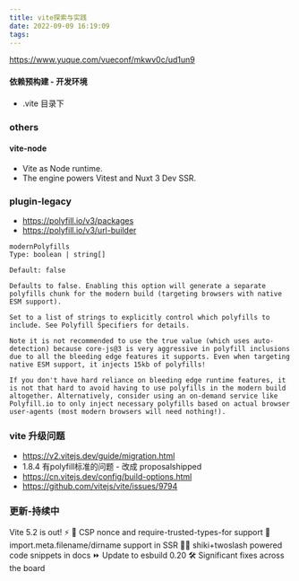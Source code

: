 ```yaml
---
title: vite探索与实践
date: 2022-09-09 16:19:09
tags:
---
```

https://www.yuque.com/vueconf/mkwv0c/ud1un9

#### 依赖预构建 - 开发环境
- .vite 目录下

### others
#### vite-node
- Vite as Node runtime.
- The engine powers Vitest and Nuxt 3 Dev SSR.

### plugin-legacy
- https://polyfill.io/v3/packages
- https://polyfill.io/v3/url-builder
```
modernPolyfills
Type: boolean | string[]

Default: false

Defaults to false. Enabling this option will generate a separate polyfills chunk for the modern build (targeting browsers with native ESM support).

Set to a list of strings to explicitly control which polyfills to include. See Polyfill Specifiers for details.

Note it is not recommended to use the true value (which uses auto-detection) because core-js@3 is very aggressive in polyfill inclusions due to all the bleeding edge features it supports. Even when targeting native ESM support, it injects 15kb of polyfills!

If you don't have hard reliance on bleeding edge runtime features, it is not that hard to avoid having to use polyfills in the modern build altogether. Alternatively, consider using an on-demand service like Polyfill.io to only inject necessary polyfills based on actual browser user-agents (most modern browsers will need nothing!).
```
### vite 升级问题
- https://v2.vitejs.dev/guide/migration.html
- 1.8.4 有polyfill标准的问题 - 改成 proposalshipped
- https://cn.vitejs.dev/config/build-options.html
- https://github.com/vitejs/vite/issues/9794

### 更新-持续中
Vite 5.2 is out! ⚡️
🔐 CSP nonce and require-trusted-types-for support
🧩 import.meta.filename/dirname support in SSR
🧙‍♂️ shiki+twoslash powered code snippets in docs
⏩ Update to esbuild 0.20
🛠️ Significant fixes across the board